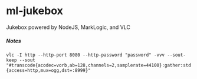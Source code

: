 # ml-jukebox
Jukebox powered by NodeJS, MarkLogic, and VLC

##### Notes
```vlc -I http --http-port 8080 --http-password "password" -vvv --sout-keep --sout "#transcode{acodec=vorb,ab=128,channels=2,samplerate=44100}:gather:std{access=http,mux=ogg,dst=:8999}"```